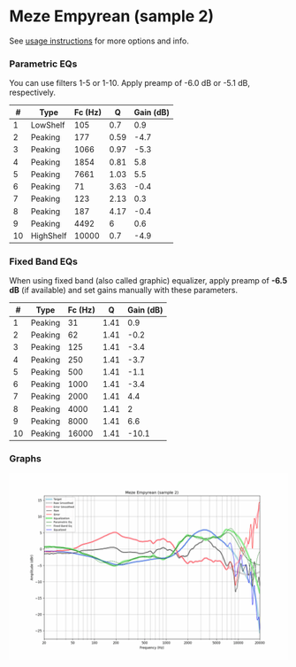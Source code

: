 # Meze Empyrean (sample 2)
See [usage instructions](https://github.com/jaakkopasanen/AutoEq#usage) for more options and info.

### Parametric EQs
You can use filters 1-5 or 1-10. Apply preamp of -6.0 dB or -5.1 dB, respectively.

|   # | Type      |   Fc (Hz) |    Q |   Gain (dB) |
|-----|-----------|-----------|------|-------------|
|   1 | LowShelf  |       105 | 0.7  |         0.9 |
|   2 | Peaking   |       177 | 0.59 |        -4.7 |
|   3 | Peaking   |      1066 | 0.97 |        -5.3 |
|   4 | Peaking   |      1854 | 0.81 |         5.8 |
|   5 | Peaking   |      7661 | 1.03 |         5.5 |
|   6 | Peaking   |        71 | 3.63 |        -0.4 |
|   7 | Peaking   |       123 | 2.13 |         0.3 |
|   8 | Peaking   |       187 | 4.17 |        -0.4 |
|   9 | Peaking   |      4492 | 6    |         0.6 |
|  10 | HighShelf |     10000 | 0.7  |        -4.9 |

### Fixed Band EQs
When using fixed band (also called graphic) equalizer, apply preamp of **-6.5 dB** (if available) and set gains manually with these parameters.

|   # | Type    |   Fc (Hz) |    Q |   Gain (dB) |
|-----|---------|-----------|------|-------------|
|   1 | Peaking |        31 | 1.41 |         0.9 |
|   2 | Peaking |        62 | 1.41 |        -0.2 |
|   3 | Peaking |       125 | 1.41 |        -3.4 |
|   4 | Peaking |       250 | 1.41 |        -3.7 |
|   5 | Peaking |       500 | 1.41 |        -1.1 |
|   6 | Peaking |      1000 | 1.41 |        -3.4 |
|   7 | Peaking |      2000 | 1.41 |         4.4 |
|   8 | Peaking |      4000 | 1.41 |         2   |
|   9 | Peaking |      8000 | 1.41 |         6.6 |
|  10 | Peaking |     16000 | 1.41 |       -10.1 |

### Graphs
![](./Meze%20Empyrean%20(sample%202).png)
